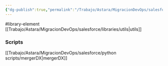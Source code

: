 ```yaml
---
{"dg-publish":true,"permalink":"/Trabajo/Astara/MigracionDevOps/salesforce/libraries/buildDelta/"}
---
```



#library-element
[[Trabajo/Astara/MigracionDevOps/salesforce/libraries/utils\|utils]]

### Scripts
[[Trabajo/Astara/MigracionDevOps/salesforce/python scripts/mergerDX\|mergerDX]]